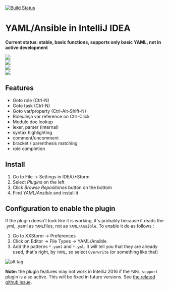 [![Build Status](https://travis-ci.org/vermut/intellij-ansible.svg?branch=master)](https://travis-ci.org/vermut/intellij-ansible)

# YAML/Ansible in IntelliJ IDEA

**Current status: stable, basic functions, supports only basic YAML, not in active development**


<img src="src/test/data/image/Goto_Class.png" /><br>
<img src="src/test/data/image/Goto_role.png" /><br>
<img src="src/test/data/image/Var_resolve.PNG" /><br>
<img src="src/test/data/image/fetch_docs.png" /><br>

## Features
* Goto role (Ctrl-N)
* Goto task (Ctrl-N)
* Goto var/property (Ctrl-Alt-Shift-N)
* Role/Jinja var reference on Ctrl-Click
* Module doc lookup
* lexer, parser (internal)
* syntax highlighting 
* comment/uncomment
* bracket / parenthesis matching
* role completion


## Install
1. Go to File → Settings in IDEA/*Storm
2. Select *Plugins* on the left
3. Click *Browse Repositories* button on the bottom
4. Find *YAML/Ansible* and install it

## Configuration to enable the plugin

If the plugin doesn't look like it is working, it's probably because it reads the .yml, .yaml as `YAML`files, not as `YAML/Ansible`. To enable it do as follows :

1. Go to XXStorm → Preferences
2. Click on Editor → File Types → YAML/Ansible
3. Add the patterns `*.yaml` and `*.yml`. It will tell you that they are already used, that's right, by `YAML`, so select `Overwrite` (or something like that)

![alt tag](src/test/data/image/configuration.png)


**Note:** the plugin features may not work in IntelliJ 2016 if the `YAML support` plugin is also active. This will be fixed in future versions. See [the related github issue](https://github.com/vermut/intellij-ansible/issues/67).
